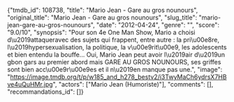 {"tmdb_id": 108738, "title": "Mario Jean - Gare au gros nounours", "original_title": "Mario Jean - Gare au gros nounours", "slug_title": "mario-jean-gare-au-gros-nounours", "date": "2012-04-24", "genre": "", "score": "9.0/10", "synopsis": "Pour son 4e One Man Show, Mario a choisi d\u2019attaqueravec des sujets qui frappent, entre autre : la pri\u00e8re, l\u2019hypersexualisation, la politique, la v\u00e9rit\u00e9, les adolescents et bien entendu la bouffe...  Oui, Mario Jean peut avoir l\u2019air d\u2019un gbon gars au premier abord mais GARE AU GROS NOUNOURS, ses griffes sont bien acc\u00e9r\u00e9es et il n\u2019en manque pas une.", "image": "https://image.tmdb.org/t/p/w185_and_h278_bestv2/i3TwyMaCh6ydrsX7HBve4uQuHMr.jpg", "actors": ["Mario Jean (Humoriste)"], "comments": [], "recommandations_id": []}